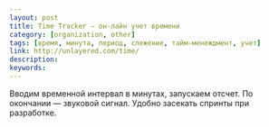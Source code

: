 ```yaml
---
layout: post
title: Time Tracker — он-лайн учет времени
category: [organization, other]
tags: [время, минута, период, слежение, тайм-менеждмент, учет]
link: http://unlayered.com/time/
description:
keywords:
---
```


<p>Вводим временной интервал в минутах, запускаем отсчет. По окончании — звуковой сигнал. Удобно засекать спринты при разработке.</p>
